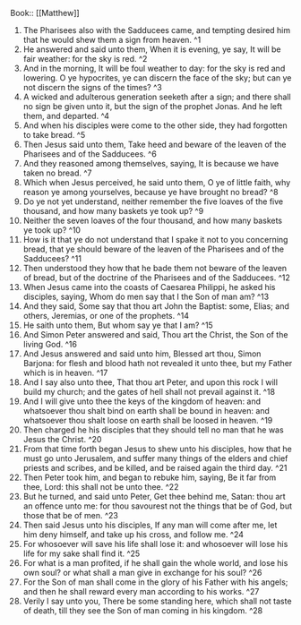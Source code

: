  Book:: [[Matthew]]
 1. The Pharisees also with the Sadducees came, and tempting desired him that he would shew them a sign from heaven. ^1
 2. He answered and said unto them, When it is evening, ye say, It will be fair weather: for the sky is red. ^2
 3. And in the morning, It will be foul weather to day: for the sky is red and lowering. O ye hypocrites, ye can discern the face of the sky; but can ye not discern the signs of the times? ^3
 4. A wicked and adulterous generation seeketh after a sign; and there shall no sign be given unto it, but the sign of the prophet Jonas. And he left them, and departed. ^4
 5. And when his disciples were come to the other side, they had forgotten to take bread. ^5
 6. Then Jesus said unto them, Take heed and beware of the leaven of the Pharisees and of the Sadducees. ^6
 7. And they reasoned among themselves, saying, It is because we have taken no bread. ^7
 8. Which when Jesus perceived, he said unto them, O ye of little faith, why reason ye among yourselves, because ye have brought no bread? ^8
 9. Do ye not yet understand, neither remember the five loaves of the five thousand, and how many baskets ye took up? ^9
 10. Neither the seven loaves of the four thousand, and how many baskets ye took up? ^10
 11. How is it that ye do not understand that I spake it not to you concerning bread, that ye should beware of the leaven of the Pharisees and of the Sadducees? ^11
 12. Then understood they how that he bade them not beware of the leaven of bread, but of the doctrine of the Pharisees and of the Sadducees. ^12
 13. When Jesus came into the coasts of Caesarea Philippi, he asked his disciples, saying, Whom do men say that I the Son of man am? ^13
 14. And they said, Some say that thou art John the Baptist: some, Elias; and others, Jeremias, or one of the prophets. ^14
 15. He saith unto them, But whom say ye that I am? ^15
 16. And Simon Peter answered and said, Thou art the Christ, the Son of the living God. ^16
 17. And Jesus answered and said unto him, Blessed art thou, Simon Barjona: for flesh and blood hath not revealed it unto thee, but my Father which is in heaven. ^17
 18. And I say also unto thee, That thou art Peter, and upon this rock I will build my church; and the gates of hell shall not prevail against it. ^18
 19. And I will give unto thee the keys of the kingdom of heaven: and whatsoever thou shalt bind on earth shall be bound in heaven: and whatsoever thou shalt loose on earth shall be loosed in heaven. ^19
 20. Then charged he his disciples that they should tell no man that he was Jesus the Christ. ^20
 21. From that time forth began Jesus to shew unto his disciples, how that he must go unto Jerusalem, and suffer many things of the elders and chief priests and scribes, and be killed, and be raised again the third day. ^21
 22. Then Peter took him, and began to rebuke him, saying, Be it far from thee, Lord: this shall not be unto thee. ^22
 23. But he turned, and said unto Peter, Get thee behind me, Satan: thou art an offence unto me: for thou savourest not the things that be of God, but those that be of men. ^23
 24. Then said Jesus unto his disciples, If any man will come after me, let him deny himself, and take up his cross, and follow me. ^24
 25. For whosoever will save his life shall lose it: and whosoever will lose his life for my sake shall find it. ^25
 26. For what is a man profited, if he shall gain the whole world, and lose his own soul? or what shall a man give in exchange for his soul? ^26
 27. For the Son of man shall come in the glory of his Father with his angels; and then he shall reward every man according to his works. ^27
 28. Verily I say unto you, There be some standing here, which shall not taste of death, till they see the Son of man coming in his kingdom. ^28
